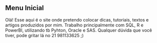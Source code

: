## Menu Inicial


Olá! Esse aqui é o site onde pretendo colocar dicas, tutoriais, textos e artigos produzidos por mim. 
Trabalho principalmente com SQL, R e PowerBI, utilizando tb Pyhton, Oracle e SAS. 
Qualquer dúvida que você tiver, pode gritar lá no 21 981133625 ;) 
